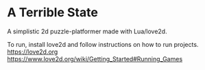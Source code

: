 # A Terrible State

A simplistic 2d puzzle-platformer made with Lua/love2d.

To run, install love2d and follow instructions on how to run projects.
https://love2d.org
https://www.love2d.org/wiki/Getting_Started#Running_Games
